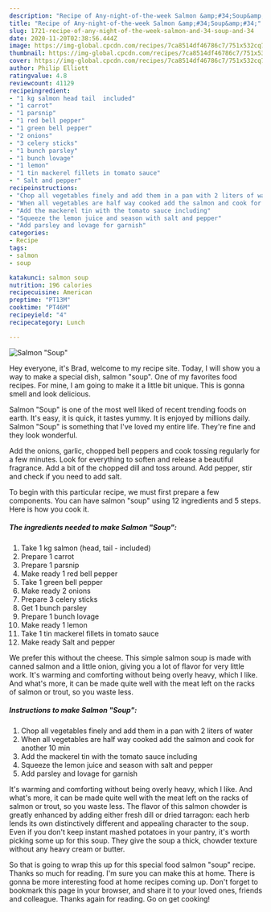 ```yaml
---
description: "Recipe of Any-night-of-the-week Salmon &amp;#34;Soup&amp;#34;"
title: "Recipe of Any-night-of-the-week Salmon &amp;#34;Soup&amp;#34;"
slug: 1721-recipe-of-any-night-of-the-week-salmon-and-34-soup-and-34
date: 2020-11-20T02:38:56.444Z
image: https://img-global.cpcdn.com/recipes/7ca8514df46786c7/751x532cq70/salmon-soup-recipe-main-photo.jpg
thumbnail: https://img-global.cpcdn.com/recipes/7ca8514df46786c7/751x532cq70/salmon-soup-recipe-main-photo.jpg
cover: https://img-global.cpcdn.com/recipes/7ca8514df46786c7/751x532cq70/salmon-soup-recipe-main-photo.jpg
author: Philip Elliott
ratingvalue: 4.8
reviewcount: 41129
recipeingredient:
- "1 kg salmon head tail  included"
- "1 carrot"
- "1 parsnip"
- "1 red bell pepper"
- "1 green bell pepper"
- "2 onions"
- "3 celery sticks"
- "1 bunch parsley"
- "1 bunch lovage"
- "1 lemon"
- "1 tin mackerel fillets in tomato sauce"
- " Salt and pepper"
recipeinstructions:
- "Chop all vegetables finely and add them in a pan with 2 liters of water"
- "When all vegetables are half way cooked add the salmon and cook for another 10 min"
- "Add the mackerel tin with the tomato sauce including"
- "Squeeze the lemon juice and season with salt and pepper"
- "Add parsley and lovage for garnish"
categories:
- Recipe
tags:
- salmon
- soup

katakunci: salmon soup 
nutrition: 196 calories
recipecuisine: American
preptime: "PT13M"
cooktime: "PT46M"
recipeyield: "4"
recipecategory: Lunch

---
```



![Salmon &#34;Soup&#34;](https://img-global.cpcdn.com/recipes/7ca8514df46786c7/751x532cq70/salmon-soup-recipe-main-photo.jpg)

Hey everyone, it's Brad, welcome to my recipe site. Today, I will show you a way to make a special dish, salmon &#34;soup&#34;. One of my favorites food recipes. For mine, I am going to make it a little bit unique. This is gonna smell and look delicious.

Salmon &#34;Soup&#34; is one of the most well liked of recent trending foods on earth. It's easy, it is quick, it tastes yummy. It is enjoyed by millions daily. Salmon &#34;Soup&#34; is something that I've loved my entire life. They're fine and they look wonderful.

Add the onions, garlic, chopped bell peppers and cook tossing regularly for a few minutes. Look for everything to soften and release a beautiful fragrance. Add a bit of the chopped dill and toss around. Add pepper, stir and check if you need to add salt.


To begin with this particular recipe, we must first prepare a few components. You can have salmon &#34;soup&#34; using 12 ingredients and 5 steps. Here is how you cook it.

<!--inarticleads1-->

##### The ingredients needed to make Salmon &#34;Soup&#34;:

1. Take 1 kg salmon (head, tail - included)
1. Prepare 1 carrot
1. Prepare 1 parsnip
1. Make ready 1 red bell pepper
1. Take 1 green bell pepper
1. Make ready 2 onions
1. Prepare 3 celery sticks
1. Get 1 bunch parsley
1. Prepare 1 bunch lovage
1. Make ready 1 lemon
1. Take 1 tin mackerel fillets in tomato sauce
1. Make ready  Salt and pepper


We prefer this without the cheese. This simple salmon soup is made with canned salmon and a little onion, giving you a lot of flavor for very little work. It&#39;s warming and comforting without being overly heavy, which I like. And what&#39;s more, it can be made quite well with the meat left on the racks of salmon or trout, so you waste less. 

<!--inarticleads2-->

##### Instructions to make Salmon &#34;Soup&#34;:

1. Chop all vegetables finely and add them in a pan with 2 liters of water
1. When all vegetables are half way cooked add the salmon and cook for another 10 min
1. Add the mackerel tin with the tomato sauce including
1. Squeeze the lemon juice and season with salt and pepper
1. Add parsley and lovage for garnish


It&#39;s warming and comforting without being overly heavy, which I like. And what&#39;s more, it can be made quite well with the meat left on the racks of salmon or trout, so you waste less. The flavor of this salmon chowder is greatly enhanced by adding either fresh dill or dried tarragon: each herb lends its own distinctively different and appealing character to the soup. Even if you don&#39;t keep instant mashed potatoes in your pantry, it&#39;s worth picking some up for this soup. They give the soup a thick, chowder texture without any heavy cream or butter. 

So that is going to wrap this up for this special food salmon &#34;soup&#34; recipe. Thanks so much for reading. I'm sure you can make this at home. There is gonna be more interesting food at home recipes coming up. Don't forget to bookmark this page in your browser, and share it to your loved ones, friends and colleague. Thanks again for reading. Go on get cooking!
